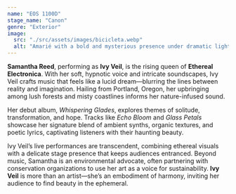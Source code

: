 ```yaml
---
name: "EOS 1100D"
stage_name: "Canon"
genre: "Exterior"
image:
  src: "./src/assets/images/bicicleta.webp"
  alt: "Amarié with a bold and mysterious presence under dramatic lighting"
---
```


**Samantha Reed**, performing as **Ivy Veil**, is the rising queen of **Ethereal Electronica**. With her soft, hypnotic voice and intricate soundscapes, Ivy Veil crafts music that feels like a lucid dream—blurring the lines between reality and imagination. Hailing from Portland, Oregon, her upbringing among lush forests and misty coastlines informs her nature-infused sound.

Her debut album, _Whispering Glades_, explores themes of solitude, transformation, and hope. Tracks like _Echo Bloom_ and _Glass Petals_ showcase her signature blend of ambient synths, organic textures, and poetic lyrics, captivating listeners with their haunting beauty.

Ivy Veil’s live performances are transcendent, combining ethereal visuals with a delicate stage presence that keeps audiences entranced. Beyond music, Samantha is an environmental advocate, often partnering with conservation organizations to use her art as a voice for sustainability. **Ivy Veil** is more than an artist—she’s an embodiment of harmony, inviting her audience to find beauty in the ephemeral.
